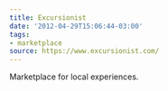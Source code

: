 ```yaml
---
title: Excursionist
date: '2012-04-29T15:06:44-03:00'
tags:
- marketplace
source: https://www.excursionist.com/
---
```

Marketplace for local experiences.
